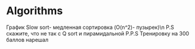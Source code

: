 # Algorithms
График Slow sort- медленная сортировка (O(n^2)- пузырек)\n
P.S скажите, что не так с Q sort и пирамидальной
P.P.S Тренировку на 300 баллов нарешал
